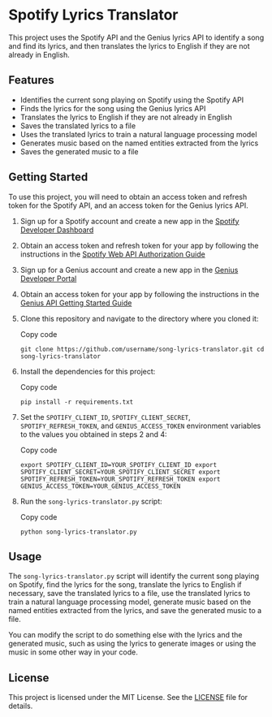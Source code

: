 # Spotify Lyrics Translator

This project uses the Spotify API and the Genius lyrics API to identify a song and find its lyrics, and then translates the lyrics to English if they are not already in English.

## Features

-   Identifies the current song playing on Spotify using the Spotify API
-   Finds the lyrics for the song using the Genius lyrics API
-   Translates the lyrics to English if they are not already in English
-   Saves the translated lyrics to a file
-   Uses the translated lyrics to train a natural language processing model
-   Generates music based on the named entities extracted from the lyrics
-   Saves the generated music to a file

## Getting Started

To use this project, you will need to obtain an access token and refresh token for the Spotify API, and an access token for the Genius lyrics API.

1.  Sign up for a Spotify account and create a new app in the [Spotify Developer Dashboard](https://developer.spotify.com/dashboard/login)
2.  Obtain an access token and refresh token for your app by following the instructions in the [Spotify Web API Authorization Guide](https://developer.spotify.com/documentation/general/guides/authorization-guide/)
3.  Sign up for a Genius account and create a new app in the [Genius Developer Portal](https://genius.com/api-clients)
4.  Obtain an access token for your app by following the instructions in the [Genius API Getting Started Guide](https://docs.genius.com/#/getting-started-h1)
5.  Clone this repository and navigate to the directory where you cloned it:
    
    Copy code
    
    `git clone https://github.com/username/song-lyrics-translator.git cd song-lyrics-translator`
    
6.  Install the dependencies for this project:
    
    Copy code
    
    `pip install -r requirements.txt`
    
7.  Set the `SPOTIFY_CLIENT_ID`, `SPOTIFY_CLIENT_SECRET`, `SPOTIFY_REFRESH_TOKEN`, and `GENIUS_ACCESS_TOKEN` environment variables to the values you obtained in steps 2 and 4:
    
    Copy code
    
    `export SPOTIFY_CLIENT_ID=YOUR_SPOTIFY_CLIENT_ID export SPOTIFY_CLIENT_SECRET=YOUR_SPOTIFY_CLIENT_SECRET export SPOTIFY_REFRESH_TOKEN=YOUR_SPOTIFY_REFRESH_TOKEN export GENIUS_ACCESS_TOKEN=YOUR_GENIUS_ACCESS_TOKEN`
    
8.  Run the `song-lyrics-translator.py` script:
    
    Copy code
    
    `python song-lyrics-translator.py`
    

## Usage

The `song-lyrics-translator.py` script will identify the current song playing on Spotify, find the lyrics for the song, translate the lyrics to English if necessary, save the translated lyrics to a file, use the translated lyrics to train a natural language processing model, generate music based on the named entities extracted from the lyrics, and save the generated music to a file.

You can modify the script to do something else with the lyrics and the generated music, such as using the lyrics to generate images or using the music in some other way in your code.

## License

This project is licensed under the MIT License. See the [LICENSE](https://chat.openai.com/LICENSE) file for details.

